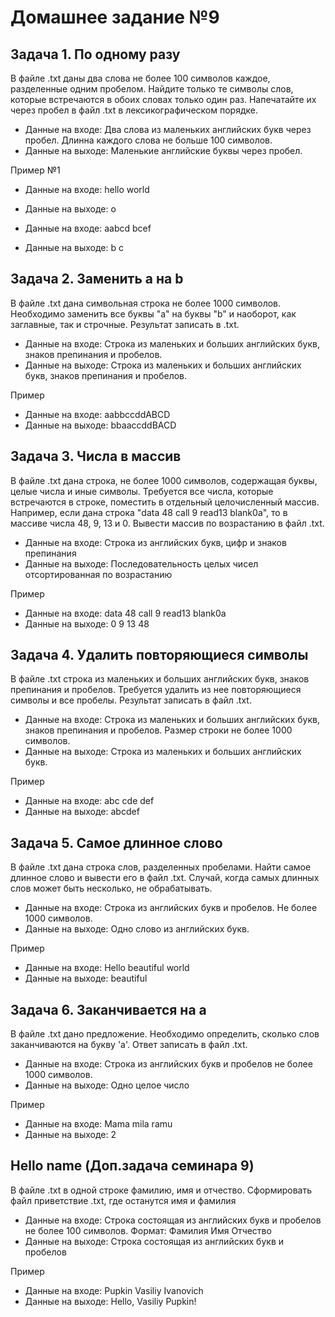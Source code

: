 # Домашнее задание №9

## Задача 1. По одному разу

В файле .txt даны два слова не более 100 символов каждое, разделенные одним пробелом. Найдите только те символы слов, которые встречаются в обоих словах только один раз. Напечатайте их через пробел в файл .txt в лексикографическом порядке.

- Данные на входе: Два слова из маленьких английских букв через пробел. Длинна каждого слова не больше 100 символов.
- Данные на выходе: Маленькие английские буквы через пробел.

Пример №1
- Данные на входе: hello world
- Данные на выходе: o

- Данные на входе: aabcd bcef
- Данные на выходе: b c

## Задача 2. Заменить a на b

В файле .txt дана символьная строка не более 1000 символов. Необходимо заменить все буквы "а" на буквы "b" и наоборот, как заглавные, так и строчные. Результат записать в .txt.

- Данные на входе: Строка из маленьких и больших английских букв, знаков препинания и пробелов.
- Данные на выходе: Строка из маленьких и больших английских букв, знаков препинания и пробелов.

Пример
- Данные на входе: aabbccddABCD
- Данные на выходе: bbaaccddBACD

## Задача 3. Числа в массив

В файле .txt дана строка, не более 1000 символов, содержащая буквы, целые числа и иные символы. Требуется все числа, которые встречаются в строке, поместить в отдельный целочисленный массив. Например, если дана строка "data 48 call 9 read13 blank0a", то в массиве числа 48, 9, 13 и 0. Вывести массив по возрастанию в файл .txt.

- Данные на входе: Строка из английских букв, цифр и знаков препинания
- Данные на выходе: Последовательность целых чисел отсортированная по возрастанию

Пример
- Данные на входе: data 48 call 9 read13 blank0a
- Данные на выходе: 0 9 13 48

## Задача 4. Удалить повторяющиеся символы

В файле .txt строка из маленьких и больших английских букв, знаков препинания и пробелов. Требуется удалить из нее повторяющиеся символы и все пробелы. Результат записать в файл .txt.

- Данные на входе: Строка из маленьких и больших английских букв, знаков препинания и пробелов. Размер строки не более 1000 символов.
- Данные на выходе: Строка из маленьких и больших английских букв.

Пример
- Данные на входе: abc cde def
- Данные на выходе: abcdef

## Задача 5. Самое длинное слово

В файле .txt дана строка слов, разделенных пробелами. Найти самое длинное слово и вывести его в файл .txt. Случай, когда самых длинных слов может быть несколько, не обрабатывать.

- Данные на входе: Строка из английских букв и пробелов. Не более 1000 символов.
- Данные на выходе: Одно слово из английских букв.

Пример
- Данные на входе: Hello beautiful world
- Данные на выходе: beautiful

## Задача 6. Заканчивается на a

В файле .txt дано предложение. Необходимо определить, сколько слов заканчиваются на букву 'а'. Ответ записать в файл .txt.
- Данные на входе: Строка из английских букв и пробелов не более 1000 символов.
- Данные на выходе: Одно целое число

Пример
- Данные на входе: Mama mila ramu
- Данные на выходе: 2

## Hello name (Доп.задача семинара 9)
В файле .txt в одной строке фамилию, имя и отчество. Сформировать файл  приветствие .txt, где останутся имя и фамилия 
- Данные на входе: Строка состоящая из английских букв и пробелов не более  100 символов. Формат: Фамилия Имя Отчество 
- Данные на выходе: Строка состоящая из английских букв и пробелов 

Пример
- Данные на входе: Pupkin Vasiliy Ivanovich 
- Данные на выходе: Hello, Vasiliy Pupkin!
